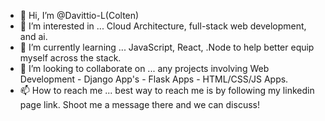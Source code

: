 - 👋 Hi, I’m @Davittio-L(Colten)
- 👀 I’m interested in ... Cloud Architecture, full-stack web development, and ai.
- 🌱 I’m currently learning ... JavaScript, React, .Node to help better equip myself across the stack.
- 💞️ I’m looking to collaborate on ... any projects involving Web Development - Django App's - Flask Apps - HTML/CSS/JS Apps. 
- 📫 How to reach me ... best way to reach me is by following my linkedin page link. Shoot me a message there and we can discuss! 
<!---
Davittio-L/Davittio-L is a ✨ special ✨ repository because its `README.md` (this file) appears on your GitHub profile.
You can click the Preview link to take a look at your changes.
--->

